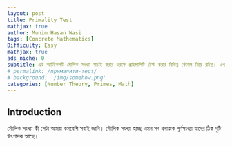 ```yaml
---
layout: post
title: Primality Test
mathjax: true
author: Munim Hasan Wasi
tags: [Concrete Mathematics]
Difficulty: Easy
mathjax: true
ads_niche: 0
subtitle: এই আর্টিকেলটি মৌলিক সংখ্যা যাচাই করার ওরফে প্রাইমালিটি টেস্ট করার বিভিন্ন কৌশল নিয়ে রচিত। এখানে আমি বর্গমূল পর্যন্ত সব সংখ্যা দিয়ে ভাগ করা, ফার্মার উপপাদ্য ব্যবহার করে প্রাইমালিটি টেস্ট ও মিলার-র‍্যাবিন প্রাইমালিটি টেস্ট নিয়ে আলোচনা করবো। 
# permalink: /прималити-тест/
# background: '/img/somehow.png'
categories: [Number Theory, Primes, Math]
---
```


## Introduction <a name="Introduction"></a>

মৌলিক সংখ্যা কী সেটা আমরা কমবেশি সবাই জানি। মৌলিক সংখ্যা হচ্ছে এমন সব ধনাত্মক পূর্ণসংখ্যা যাদের ঠিক দুটি উৎপাদক আছে।

